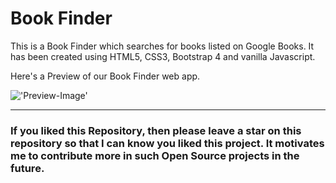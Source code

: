# Book Finder

This is a Book Finder which searches for books listed on Google Books. It has been created using HTML5, CSS3, Bootstrap 4 and vanilla Javascript.

Here's a Preview of our Book Finder web app.

!['Preview-Image'](preview.gif)

___

### If you liked this Repository, then please leave a star on this repository so that I can know you liked this project. It motivates me to contribute more in such Open Source projects in the future.
